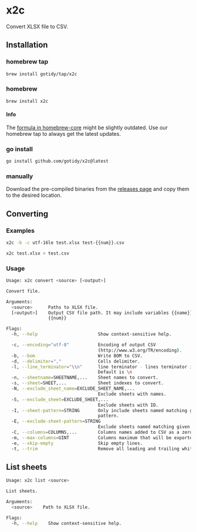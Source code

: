 # x2c

Convert XLSX file to CSV.

## Installation

### homebrew tap

```sh
brew install gotidy/tap/x2c
```

### homebrew

```sh
brew install x2c
```

#### Info

The [formula in homebrew-core](https://github.com/Homebrew/homebrew-core/blob/master/Formula/x2c.rb) might be slightly outdated. Use our homebrew tap to always get the latest updates.

### go install

```sh
go install github.com/gotidy/x2c@latest
```

### manually

Download the pre-compiled binaries from the [releases page](https://github.com/gotidy/x2c/releases) and copy them to the desired location.

## Converting

### Examples

```sh
x2c -b -c utf-16le test.xlsx test-{{num}}.csv
```

```sh
x2c test.xlsx > test.csv
```

### Usage

```sh
Usage: x2c convert <source> [<output>]

Convert file.

Arguments:
  <source>      Paths to XLSX file.
  [<output>]    Output CSV file path. It may include variables {{name}} and
                {{num}}

Flags:
  -h, --help                       Show context-sensitive help.

  -c, --encoding="utf-8"           Encoding of output CSV
                                   (http://www.w3.org/TR/encoding).
  -b, --bom                        Write BOM to CSV.
  -d, --delimiter=","              Cells delimiter.
  -l, --line_terminator="\\n"      line terminator - lines terminator in CSV.
                                   Default is \n
  -n, --sheetname=SHEETNAME,...    Sheet names to convert.
  -s, --sheet=SHEET,...            Sheet indexes to convert.
  -N, --exclude_sheet_name=EXCLUDE_SHEET_NAME,...
                                   Exclude sheets with names.
  -S, --exclude_sheet=EXCLUDE_SHEET,...
                                   Exclude sheets with ID.
  -I, --sheet-pattern=STRING       Only include sheets named matching given
                                   pattern.
  -E, --exclude-sheet-pattern=STRING
                                   Exclude sheets named matching given pattern.
  -C, --columns=COLUMNS,...        Columns names added to CSV as a zero row.
  -m, --max-columns=UINT           Columns maximum that will be exported.
  -e, --skip-empty                 Skip empty lines.
  -t, --trim                       Remove all leading and trailing white space.
```

## List sheets

```sh
Usage: x2c list <source>

List sheets.

Arguments:
  <source>    Path to XLSX file.

Flags:
  -h, --help    Show context-sensitive help.
```
